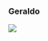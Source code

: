 ### Geraldo

 <img src="https://user-images.githubusercontent.com/41551840/87173914-ceeca480-c2ac-11ea-9c23-dab4fe586754.png" href="https://discord.gg/988KFkC"> 
